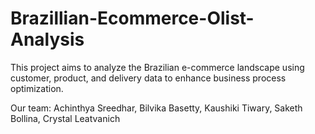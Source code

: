 # Brazillian-Ecommerce-Olist-Analysis
This project aims to analyze the Brazilian e-commerce landscape using customer, product, and delivery data to enhance business process optimization.

Our team: Achinthya Sreedhar, Bilvika Basetty, Kaushiki Tiwary, Saketh Bollina, Crystal Leatvanich
